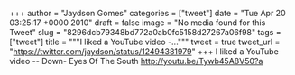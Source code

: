 
+++
author = "Jaydson Gomes"
categories = ["tweet"]
date = "Tue Apr 20 03:25:17 +0000 2010"
draft = false
image = "No media found for this Tweet"
slug = "8296dcb79348bd772a0ab0fc5158d27267a06f98"
tags = ["tweet"]
title = """I liked a YouTube video -..."""
tweet = true
tweet_url = "https://twitter.com/jaydson/status/12494381979"
+++
I liked a YouTube video -- Down- Eyes Of The South http://youtu.be/Tywb45A8V50?a
